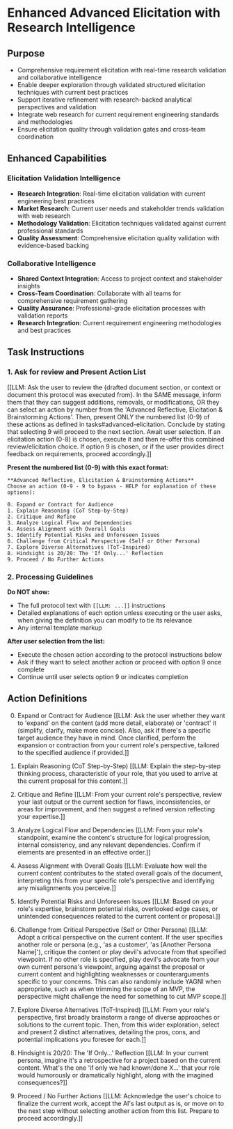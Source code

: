 # Enhanced Advanced Elicitation with Research Intelligence

## Purpose

- Comprehensive requirement elicitation with real-time research validation and collaborative intelligence
- Enable deeper exploration through validated structured elicitation techniques with current best practices
- Support iterative refinement with research-backed analytical perspectives and validation
- Integrate web research for current requirement engineering standards and methodologies
- Ensure elicitation quality through validation gates and cross-team coordination

## Enhanced Capabilities

### Elicitation Validation Intelligence
- **Research Integration**: Real-time elicitation validation with current engineering best practices
- **Market Research**: Current user needs and stakeholder trends validation with web research
- **Methodology Validation**: Elicitation techniques validated against current professional standards
- **Quality Assessment**: Comprehensive elicitation quality validation with evidence-based backing

### Collaborative Intelligence
- **Shared Context Integration**: Access to project context and stakeholder insights
- **Cross-Team Coordination**: Collaborate with all teams for comprehensive requirement gathering
- **Quality Assurance**: Professional-grade elicitation processes with validation reports
- **Research Integration**: Current requirement engineering methodologies and best practices

## Task Instructions

### 1. Ask for review and Present Action List

[[LLM: Ask the user to review the {drafted document section, or context or document this protocol was executed from}. In the SAME message, inform them that they can suggest additions, removals, or modifications, OR they can select an action by number from the 'Advanced Reflective, Elicitation & Brainstorming Actions'. Then, present ONLY the numbered list (0-9) of these actions as defined in tasks#advanced-elicitation. Conclude by stating that selecting 9 will proceed to the next section. Await user selection. If an elicitation action (0-8) is chosen, execute it and then re-offer this combined review/elicitation choice. If option 9 is chosen, or if the user provides direct feedback on requirements, proceed accordingly.]]

**Present the numbered list (0-9) with this exact format:**

```
**Advanced Reflective, Elicitation & Brainstorming Actions**
Choose an action (0-9 - 9 to bypass - HELP for explanation of these options):

0. Expand or Contract for Audience
1. Explain Reasoning (CoT Step-by-Step)
2. Critique and Refine
3. Analyze Logical Flow and Dependencies
4. Assess Alignment with Overall Goals
5. Identify Potential Risks and Unforeseen Issues
6. Challenge from Critical Perspective (Self or Other Persona)
7. Explore Diverse Alternatives (ToT-Inspired)
8. Hindsight is 20/20: The 'If Only...' Reflection
9. Proceed / No Further Actions
```

### 2. Processing Guidelines

**Do NOT show:**

- The full protocol text with `[[LLM: ...]]` instructions
- Detailed explanations of each option unless executing or the user asks, when giving the definition you can modify to tie its relevance
- Any internal template markup

**After user selection from the list:**

- Execute the chosen action according to the protocol instructions below
- Ask if they want to select another action or proceed with option 9 once complete
- Continue until user selects option 9 or indicates completion

## Action Definitions

0. Expand or Contract for Audience
   [[LLM: Ask the user whether they want to 'expand' on the content (add more detail, elaborate) or 'contract' it (simplify, clarify, make more concise). Also, ask if there's a specific target audience they have in mind. Once clarified, perform the expansion or contraction from your current role's perspective, tailored to the specified audience if provided.]]

1. Explain Reasoning (CoT Step-by-Step)
   [[LLM: Explain the step-by-step thinking process, characteristic of your role, that you used to arrive at the current proposal for this content.]]

2. Critique and Refine
   [[LLM: From your current role's perspective, review your last output or the current section for flaws, inconsistencies, or areas for improvement, and then suggest a refined version reflecting your expertise.]]

3. Analyze Logical Flow and Dependencies
   [[LLM: From your role's standpoint, examine the content's structure for logical progression, internal consistency, and any relevant dependencies. Confirm if elements are presented in an effective order.]]

4. Assess Alignment with Overall Goals
   [[LLM: Evaluate how well the current content contributes to the stated overall goals of the document, interpreting this from your specific role's perspective and identifying any misalignments you perceive.]]

5. Identify Potential Risks and Unforeseen Issues
   [[LLM: Based on your role's expertise, brainstorm potential risks, overlooked edge cases, or unintended consequences related to the current content or proposal.]]

6. Challenge from Critical Perspective (Self or Other Persona)
   [[LLM: Adopt a critical perspective on the current content. If the user specifies another role or persona (e.g., 'as a customer', 'as [Another Persona Name]'), critique the content or play devil's advocate from that specified viewpoint. If no other role is specified, play devil's advocate from your own current persona's viewpoint, arguing against the proposal or current content and highlighting weaknesses or counterarguments specific to your concerns. This can also randomly include YAGNI when appropriate, such as when trimming the scope of an MVP, the perspective might challenge the need for something to cut MVP scope.]]

7. Explore Diverse Alternatives (ToT-Inspired)
   [[LLM: From your role's perspective, first broadly brainstorm a range of diverse approaches or solutions to the current topic. Then, from this wider exploration, select and present 2 distinct alternatives, detailing the pros, cons, and potential implications you foresee for each.]]

8. Hindsight is 20/20: The 'If Only...' Reflection
   [[LLM: In your current persona, imagine it's a retrospective for a project based on the current content. What's the one 'if only we had known/done X...' that your role would humorously or dramatically highlight, along with the imagined consequences?]]

9. Proceed / No Further Actions
   [[LLM: Acknowledge the user's choice to finalize the current work, accept the AI's last output as is, or move on to the next step without selecting another action from this list. Prepare to proceed accordingly.]]
